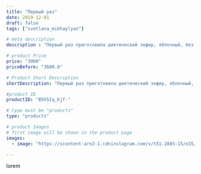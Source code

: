 ```yaml
---
title: "Первый раз"
date: 2019-12-01
draft: false
tags: ["svetlana_mikhaylyan"]

# meta description
description : "Первый раз приготовила диетический зефир, яблочный, без сахара"

# product Price
price: "3000"
priceBefore: "3600.0"

# Product Short Description
shortDescription: "Первый раз приготовила диетический зефир, яблочный, без сахара"

#product ID
productID: "B5h5Iq_Kjf-"

# type must be "products"
type: "products"

# product Images
# first image will be shown in the product page
images:
  - image: "https://scontent-arn2-1.cdninstagram.com/v/t51.2885-15/e35/78954010_166145167932625_2947984398476695509_n.jpg?se=7&tp=1&_nc_ht=scontent-arn2-1.cdninstagram.com&_nc_cat=101&_nc_ohc=fwQe-iAJzLwAX9c1ZTj&ccb=7-4&oh=f7d64bcb57638aa835d0b4a97e47f157&oe=608185EE&_nc_sid=86f79a&ig_cache_key=MjE4OTI4MjE3ODQ0MjYwNjU5MA%3D%3D.2-ccb7-4"

---
```

lorem
